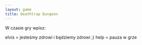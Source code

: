 ```yaml
---
layout: game
title: Deathtrap Dungeon
---
```


W czasie gry wpisz:

elvis 	= jesteśmy zdrowi i będziemy zdrowi ;) 
help 	= pauza w grze
